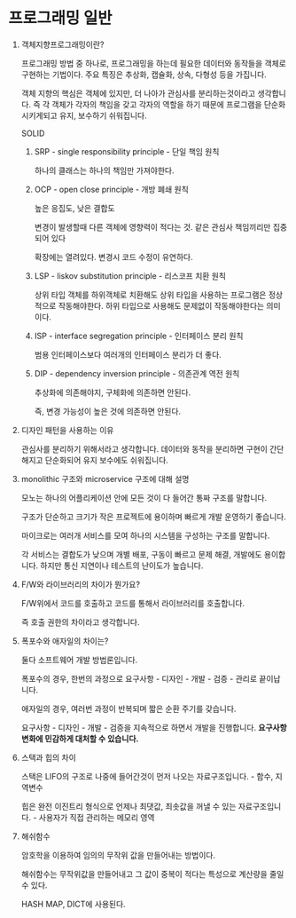 # 프로그래밍 일반

1. 객체지향프로그래밍이란?

   프로그래밍 방법 중 하나로, 프로그래밍을 하는데 필요한 데이터와 동작들을 객체로 구현하는 기법이다. 주요 특징은 추상화, 캡슐화, 상속, 다형성 등을 가집니다.

   객체 지향의 핵심은 객체에 있지만, 더 나아가 관심사를 분리하는것이라고 생각합니다. 즉 각 객체가 각자의 책임을 갖고 각자의 역할을 하기 때문에 프로그램을 단순화시키게되고 유지, 보수하기 쉬워집니다.

   SOLID

   1. SRP - single responsibility principle - 단일 책임 원칙

      하나의 클래스는 하나의 책임만 가져야한다.

   2. OCP - open close principle - 개방 폐쇄 원칙

      높은 응집도, 낮은 결합도

      변경이 발생할때 다른 객체에 영향력이 적다는 것. 같은 관심사 책임끼리만 집중되어 있다

      확장에는 열려있다. 변경시 코드 수정이 유연하다.

   3. LSP - liskov substitution principle - 리스코프 치환 원칙

      상위 타입 객체를 하위객체로 치환해도 상위 타입을 사용하는 프로그램은 정상적으로 작동해야한다. 하위 타입으로 사용해도 문제없이 작동해야한다는 의미이다.

   4. ISP - interface segregation principle - 인터페이스 분리 원칙

      범용 인터페이스보다 여러개의 인터페이스 분리가 더 좋다.

   5. DIP - dependency inversion principle - 의존관계 역전 원칙

      추상화에 의존해야지, 구체화에 의존하면 안된다.

      즉, 변경 가능성이 높은 것에 의존하면 안된다.

2. 디자인 패턴을 사용하는 이유

   관심사를 분리하기 위해서라고 생각합니다. 데이터와 동작을 분리하면 구현이 간단해지고 단순화되어 유지 보수에도 쉬워집니다.

3. monolithic 구조와 microservice 구조에 대해 설명

   모노는 하나의 어플리케이션 안에 모든 것이 다 들어간 통짜 구조를 말합니다.

   구조가 단순하고 크기가 작은 프로젝트에 용이하며 빠르게 개발 운영하기 좋습니다.

   마이크로는 여러개 서비스를 모여 하나의 시스템을 구성하는 구조를 말합니다.

   각 서비스는 결합도가 낮으며 개별 배포, 구동이 빠르고 문제 해결, 개발에도 용이합니다. 하지만 통신 지연이나 테스트의 난이도가 높습니다.

4. F/W와 라이브러리의 차이가 뭔가요?

   F/W위에서 코드를 호출하고 코드를 통해서 라이브러리를 호출합니다.

   즉 호출 권한의 차이라고 생각합니다.

5. 폭포수와 애자일의 차이는?

   둘다 소프트웨어 개발 방법론입니다.

   폭포수의 경우, 한번의 과정으로 요구사항 - 디자인 - 개발 - 검증 - 관리로 끝이납니다.

   애자일의 경우, 여러번 과정이 반복되며 짧은 순환 주기를 갖습니다.

   요구사항 - 디자인 - 개발 - 검증을 지속적으로 하면서 개발을 진행합니다. **요구사항 변화에 민감하게 대처할 수 있습니다.**

6. 스택과 힙의 차이

   스택은 LIFO의 구조로 나중에 들어간것이 먼저 나오는 자료구조입니다. - 함수, 지역변수

   힙은 완전 이진트리 형식으로 언제나 최댓값, 최솟값을 꺼낼 수 있는 자료구조입니다. - 사용자가 직접 관리하는 메모리 영역

7. 해쉬함수

   암호학을 이용하여 임의의 무작위 값을 만들어내는 방법이다.

   해쉬함수는 무작위값을 만들어내고 그 값이 중복이 적다는 특성으로 계산량을 줄일 수 있다.

   HASH MAP, DICT에 사용된다.

   
